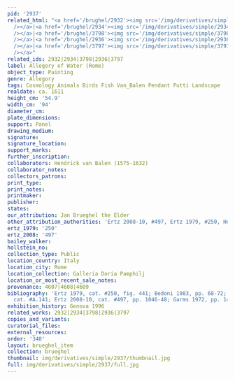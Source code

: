 ```yaml
---
pid: '2937'
related_html: "<a href='/brughel/2932'><img src='/img/derivatives/simple/2932/thumbnail.jpg'
  /></a>|<a href='/brughel/2934'><img src='/img/derivatives/simple/2934/thumbnail.jpg'
  /></a>|<a href='/brughel/3798'><img src='/img/derivatives/simple/3798/thumbnail.jpg'
  /></a>|<a href='/brughel/2936'><img src='/img/derivatives/simple/2936/thumbnail.jpg'
  /></a>|<a href='/brughel/3797'><img src='/img/derivatives/simple/3797/thumbnail.jpg'
  /></a>"
related_ids: 2932|2934|3798|2936|3797
label: Allegory of Water (Rome)
object_type: Painting
genre: Allegory
tags: Cosmology Animals Birds Fish Van_Balen Pendant Putti Landscape
realdate: ca. 1611
height_cm: '54.9'
width_cm: '94'
diameter_cm: 
plate_dimensions: 
support: Panel
drawing_medium: 
signature: 
signature_location: 
support_marks: 
further_inscription: 
collaborators: Hendrick van Balen (1575-1632)
collaborator_notes: 
collectors_patrons: 
print_type: 
print_notes: 
printmaker: 
publisher: 
states: 
our_attribution: Jan Brueghel the Elder
other_attribution_authorities: 'Ertz 2008-10, #497, Ertz 1979, #250, Honig database'
ertz_1979: '250'
ertz_2008: '497'
bailey_walker: 
hollstein_no: 
collection_type: Public
location_country: Italy
location_city: Rome
location_collection: Galleria Doria Pamphilj
location_or_most_recent_sale_notes: 
provenance: 4607|4608|4609
bibliography: 'Ertz 1979, cat. #250, fig. 441; Bedoni 1983, pp. 68-72; Werche 2004,
  cat. #A.141; Ertz 2008-10, cat. #497, pp. 1046-48; Garms 1972, pp. 145-46, n.634'
exhibition_history: Genova 1996
related_works: 2932|2934|3798|2936|3797
copies_and_variants: 
curatorial_files: 
external_resources: 
order: '340'
layout: brueghel_item
collection: brueghel
thumbnail: img/derivatives/simple/2937/thumbnail.jpg
full: img/derivatives/simple/2937/full.jpg
---
```

